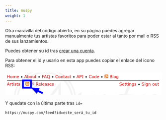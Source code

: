 ```yaml
---
title: muspy
weight: 1
---
```


Otra maravilla del código abierto, en su página puedes agregar manualmente tus artistas favoritos para poder estar al tanto por mail o RSS de sus lanzamientos.

Puedes obtener su id tras [crear una cuenta](https://muspy.com/signup).

Para obtener el id y usarlo en esta app puedes copiar el enlace del icono RSS:

![Pasted image 20250326014837.png](Pasted-image-20250326014837.png)

Y quedate con la última parte tras `id=`
```https
https://muspy.com/feed?id=este_será_tu_id
```